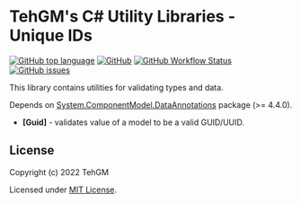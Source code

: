# TehGM's C# Utility Libraries - Unique IDs
[![GitHub top language](https://img.shields.io/github/languages/top/TehGM/TehGM.Utilities)](https://github.com/TehGM/TehGM.Utilities) [![GitHub](https://img.shields.io/github/license/TehGM/TehGM.Utilities)](LICENSE) [![GitHub Workflow Status](https://img.shields.io/github/workflow/status/TehGM/TehGM.Utilities/.NET%20Build)](https://github.com/TehGM/TehGM.Utilities/actions) [![GitHub issues](https://img.shields.io/github/issues/TehGM/TehGM.Utilities)](https://github.com/TehGM/TehGM.Utilities/issues)

This library contains utilities for validating types and data.

Depends on [System.ComponentModel.DataAnnotations](https://www.nuget.org/packages/System.ComponentModel.Annotations) package (>= 4.4.0).

- **[Guid]** - validates value of a model to be a valid GUID/UUID.

## License
Copyright (c) 2022 TehGM 

Licensed under [MIT License](../LICENSE).